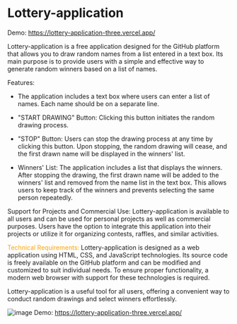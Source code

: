 # Lottery-application
Demo: https://lottery-application-three.vercel.app/

Lottery-application is a free application designed for the GitHub platform that allows you to draw random names from a list entered in a text box. Its main purpose is to provide users with a simple and effective way to generate random winners based on a list of names.


Features:

-  The application includes a text box where users can enter a list of names. Each name should be on a separate line.
      
-  "START DRAWING" Button: Clicking this button initiates the random drawing process.
      
-  "STOP" Button: Users can stop the drawing process at any time by clicking this button. Upon stopping, the random drawing will cease, and the first drawn name will be displayed in the winners' list.
      
-  Winners' List: The application includes a list that displays the winners. After stopping the drawing, the first drawn name will be added to the winners' list and removed from the name list in the text box. This allows users to keep track of the winners and prevents selecting the same person repeatedly.

      
Support for Projects and Commercial Use: Lottery-application is available to all users and can be used for personal projects as well as commercial purposes. Users have the option to integrate this application into their projects or utilize it for organizing contests, raffles, and similar activities.


<span style="color: orange;">Technical Requirements:</span>
Lottery-application is designed as a web application using HTML, CSS, and JavaScript technologies. Its source code is freely available on the GitHub platform and can be modified and customized to suit individual needs. To ensure proper functionality, a modern web browser with support for these technologies is required.


Lottery-application is a useful tool for all users, offering a convenient way to conduct random drawings and select winners effortlessly.


![image](https://github.com/StefanLengyel/Lottery-application/assets/16822746/4088c232-4be8-48d5-a42a-4d79034b4ad2)
Demo: https://lottery-application-three.vercel.app/

